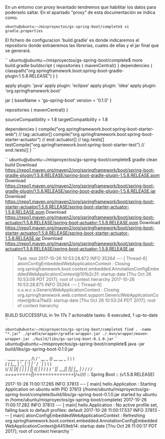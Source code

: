 
En un entorno con proxy levantado tendremos que habilitar los datos para poderselo saltar.
En el apartado "proxy" de esta documentación se indica como.

``
ubuntu@ubuntu:~/misproyectos/gs-spring-boot/complete$ vi gradle.properties
``

El fichero de configuracion 'build.gradle' es donde indicaremos el repositorio donde extraeremos las librerias, cuales de ellas y el jar
final que se generará.

``
ubuntu@ubuntu:~/misproyectos/gs-spring-boot/complete$ more build.gradle
buildscript {
    repositories {
        mavenCentral()
    }
    dependencies {
        classpath("org.springframework.boot:spring-boot-gradle-plugin:1.5.8.RELEASE")
    }
}

apply plugin: 'java'
apply plugin: 'eclipse'
apply plugin: 'idea'
apply plugin: 'org.springframework.boot'

jar {
    baseName = 'gs-spring-boot'
    version =  '0.1.0'
}

repositories {
    mavenCentral()
}

sourceCompatibility = 1.8
targetCompatibility = 1.8

dependencies {
    compile("org.springframework.boot:spring-boot-starter-web")
    // tag::actuator[]
    compile("org.springframework.boot:spring-boot-starter-actuator")
    // end::actuator[]
    // tag::tests[]
    testCompile("org.springframework.boot:spring-boot-starter-test")
    // end::tests[]
}
``

``
ubuntu@ubuntu:~/misproyectos/gs-spring-boot/complete$ gradle clean build
Download https://repo1.maven.org/maven2/org/springframework/boot/spring-boot-gradle-plugin/1.5.8.RELEASE/spring-boot-gradle-plugin-1.5.8.RELEASE.pom
Download https://repo1.maven.org/maven2/org/springframework/boot/spring-boot-gradle-plugin/1.5.8.RELEASE/spring-boot-gradle-plugin-1.5.8.RELEASE.jar
Download https://repo1.maven.org/maven2/org/springframework/boot/spring-boot-starter-actuator/1.5.8.RELEASE/spring-boot-starter-actuator-1.5.8.RELEASE.pom
Download https://repo1.maven.org/maven2/org/springframework/boot/spring-boot-actuator/1.5.8.RELEASE/spring-boot-actuator-1.5.8.RELEASE.pom
Download https://repo1.maven.org/maven2/org/springframework/boot/spring-boot-starter-actuator/1.5.8.RELEASE/spring-boot-starter-actuator-1.5.8.RELEASE.jar
Download https://repo1.maven.org/maven2/org/springframework/boot/spring-boot-actuator/1.5.8.RELEASE/spring-boot-actuator-1.5.8.RELEASE.jar

> Task :test
2017-10-26 10:53:28.872  INFO 35264 --- [       Thread-6] ationConfigEmbeddedWebApplicationContext : Closing org.springframework.boot.context.embedded.AnnotationConfigEmbeddedWebApplicationContext@101b2c31: startup date [Thu Oct 26 10:53:08 PDT 2017]; root of context hierarchy
2017-10-26 10:53:28.875  INFO 35264 --- [       Thread-9] o.s.w.c.s.GenericWebApplicationContext   : Closing org.springframework.web.context.support.GenericWebApplicationContext@6ca7fad3: startup date [Thu Oct 26 10:53:24 PDT 2017]; root of context hierarchy


BUILD SUCCESSFUL in 1m 17s
7 actionable tasks: 6 executed, 1 up-to-date
``

``
ubuntu@ubuntu:~/misproyectos/gs-spring-boot/complete$ find . -name "*.jar"
./gradle/wrapper/gradle-wrapper.jar
./.mvn/wrapper/maven-wrapper.jar
./build/libs/gs-spring-boot-0.1.0.jar
``
``
ubuntu@ubuntu:~/misproyectos/gs-spring-boot/complete$ java -jar build/libs/gs-spring-boot-0.1.0.jar

  .   ____          _            __ _ _
 /\\ / ___'_ __ _ _(_)_ __  __ _ \ \ \ \
( ( )\___ | '_ | '_| | '_ \/ _` | \ \ \ \
 \\/  ___)| |_)| | | | | || (_| |  ) ) ) )
  '  |____| .__|_| |_|_| |_\__, | / / / /
 =========|_|==============|___/=/_/_/_/
 :: Spring Boot ::        (v1.5.8.RELEASE)

2017-10-26 11:00:17.265  INFO 37813 --- [           main] hello.Application                        : Starting Application on ubuntu with PID 37813 (/home/ubuntu/misproyectos/gs-spring-boot/complete/build/libs/gs-spring-boot-0.1.0.jar started by ubuntu in /home/ubuntu/misproyectos/gs-spring-boot/complete)
2017-10-26 11:00:17.282  INFO 37813 --- [           main] hello.Application                        : No active profile set, falling back to default profiles: default
2017-10-26 11:00:17.537  INFO 37813 --- [           main] ationConfigEmbeddedWebApplicationContext : Refreshing org.springframework.boot.context.embedded.AnnotationConfigEmbeddedWebApplicationContext@4459eb14: startup date [Thu Oct 26 11:00:17 PDT 2017]; root of context hierarchy
``
